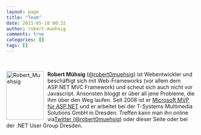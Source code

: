 ```yaml
---
layout: page
title: "Team"
date: 2011-05-18 00:32
author: robert.muehsig
comments: true
categories: []
tags: []
---
```

<p><strong></strong>&nbsp;</p> <p><a href="{{BASE_PATH}}/assets/wp-images/Robert_Muehsig.png"><img style="background-image: none; border-bottom: 0px; border-left: 0px; margin: 0px 10px 0px 0px; padding-left: 0px; padding-right: 0px; display: inline; float: left; border-top: 0px; border-right: 0px; padding-top: 0px" title="Robert_Muehsig" border="0" alt="Robert_Muehsig" align="left" src="{{BASE_PATH}}/assets/wp-images/Robert_Muehsig_thumb.png" width="99" height="129"></a></p> <p><strong>Robert Mühsig</strong> (<a href="http://twitter.com/robert0muehsig">@robert0muehsig</a>) ist Webentwickler und beschäftigt sich mit Web-Frameworks (vor allem dem ASP.NET MVC Framework) und scheut sich auch nicht vor Javascript. Ansonsten bloggt er über all jene Probleme, die ihm über den Weg laufen. Seit 2008 ist er <a href="https://mvp.support.microsoft.com/profile/Robert.Muehsig">Microsoft MVP für ASP.NET</a> und er arbeitet bei der T-Systems Multimedia Solutions GmbH in Dresden. Treffen kann man ihn online via<a href="http://twitter.com/robert0muehsig">Twitter (@robert0muehsig)</a> oder dieser Seite oder bei der .NET User Group Dresden.</p>
